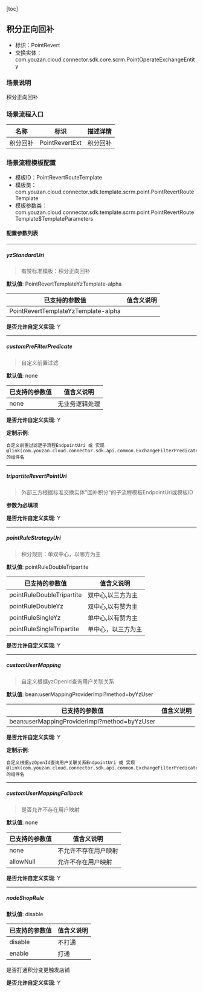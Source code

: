 [toc]

## 积分正向回补
- 标识：PointRevert
- 交换实体：com.youzan.cloud.connector.sdk.core.scrm.PointOperateExchangeEntity
### 场景说明
积分正向回补
### 场景流程入口

名称 | 标识 | 描述详情
---|---|---
积分回补 | PointRevertExt | 积分回补

### 场景流程模板配置
- 模板ID：PointRevertRouteTemplate
- 模板类：com.youzan.cloud.connector.sdk.template.scrm.point.PointRevertRouteTemplate
- 模板参数类：com.youzan.cloud.connector.sdk.template.scrm.point.PointRevertRouteTemplate$TemplateParameters

#### 配置参数列表

---
##### yzStandardUri
> 有赞标准模板：积分正向回补

**默认值**: PointRevertTemplateYzTemplate-alpha

已支持的参数值 | 值含义说明
---|---
PointRevertTemplateYzTemplate-alpha | 

**是否允许自定义实现**: Y

---
##### customPreFilterPredicate
> 自定义前置过滤

**默认值**: none

已支持的参数值 | 值含义说明
---|---
none | 无业务逻辑处理

**是否允许自定义实现**: Y


**定制示例**:
```
自定义前置过滤逻子流程EndpointUri 或 实现@link(com.youzan.cloud.connector.sdk.api.common.ExchangeFilterPredicate)的组件名
```
---
##### tripartiteRevertPointUri
> 外部三方根据标准交换实体"回补积分"的子流程模板EndpointUri或模板ID

**参数为必填项**


**是否允许自定义实现**: Y

---
##### pointRuleStrategyUri
> 积分规则：单双中心，以哪方为主

**默认值**: pointRuleDoubleTripartite

已支持的参数值 | 值含义说明
---|---
pointRuleDoubleTripartite | 双中心,以三方为主
pointRuleDoubleYz | 双中心,以有赞为主
pointRuleSingleYz | 单中心,以有赞为主
pointRuleSingleTripartite | 单中心，以三方为主

**是否允许自定义实现**: Y

---
##### customUserMapping
> 自定义根据yzOpenId查询用户关联关系

**默认值**: bean:userMappingProviderImpl?method=byYzUser

已支持的参数值 | 值含义说明
---|---
bean:userMappingProviderImpl?method=byYzUser | 

**是否允许自定义实现**: Y


**定制示例**:
```
自定义根据yzOpenId查询用户关联关系EndpointUri 或 实现@link(com.youzan.cloud.connector.sdk.api.common.ExchangeFilterPredicate)的组件名
```
---
##### customUserMappingFallback
> 是否允许不存在用户映射

**默认值**: none

已支持的参数值 | 值含义说明
---|---
none | 不允许不存在用户映射
allowNull | 允许不存在用户映射

**是否允许自定义实现**: Y

---
##### nodeShopRule
> 

**默认值**: disable

已支持的参数值 | 值含义说明
---|---
disable | 不打通
enable | 打通
是否打通积分变更触发店铺

**是否允许自定义实现**: Y


